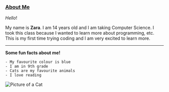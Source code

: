 ### [About Me](https://github.com/zarahaleem)




*Hello*!

My name is **Zara**. I am 14 years old and I am taking Computer Science. I took this class because I wanted to learn more about programming, etc. This is my first time trying coding and I am very excited to learn more.

***

**Some fun facts about me!**
```
- My favourite colour is blue
- I am in 9th grade
- Cats are my favourite animals
- I love reading
```

![Picture of a Cat](https://i.natgeofe.com/n/548467d8-c5f1-4551-9f58-6817a8d2c45e/NationalGeographic_2572187.jpg?w=636&h=424)
